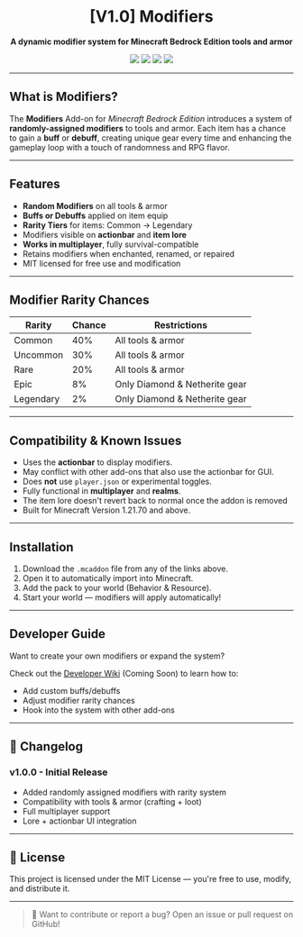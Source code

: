 <h1 align="center">[V1.0] Modifiers</h1>
<p align="center">
  <b>A dynamic modifier system for Minecraft Bedrock Edition tools and armor</b>
</p>

<p align="center">
  <a href="https://mcpedl.com/"><img src="https://img.shields.io/badge/Download-MCPEDL-blue?style=for-the-badge&logo=appveyor" /></a>
  <a href="https://github.com/your-repo/releases"><img src="https://img.shields.io/badge/Download-GitHub-black?style=for-the-badge&logo=github" /></a>
  <a href="https://modbay.org/"><img src="https://img.shields.io/badge/Download-ModBay-red?style=for-the-badge" /></a>
  <a href="https://curseforge.com/"><img src="https://img.shields.io/badge/Download-CurseForge-orange?style=for-the-badge&logo=curseforge" /></a>
</p>

---

## What is Modifiers?

The **Modifiers** Add-on for *Minecraft Bedrock Edition* introduces a system of **randomly-assigned modifiers** to tools and armor. Each item has a chance to gain a **buff** or **debuff**, creating unique gear every time and enhancing the gameplay loop with a touch of randomness and RPG flavor.

---

## Features

- **Random Modifiers** on all tools & armor
- **Buffs or Debuffs** applied on item equip
- **Rarity Tiers** for items: Common → Legendary
- Modifiers visible on **actionbar** and **item lore**
- **Works in multiplayer**, fully survival-compatible
- Retains modifiers when enchanted, renamed, or repaired
- MIT licensed for free use and modification

---

## Modifier Rarity Chances

| Rarity     | Chance  | Restrictions                       |
|------------|---------|------------------------------------|
| Common     | 40%     | All tools & armor                  |
| Uncommon   | 30%     | All tools & armor                  |
| Rare       | 20%     | All tools & armor                  |
| Epic       | 8%      | Only Diamond & Netherite gear      |
| Legendary  | 2%      | Only Diamond & Netherite gear      |

---

## Compatibility & Known Issues

- Uses the **actionbar** to display modifiers.
- May conflict with other add-ons that also use the actionbar for GUI.
- Does **not** use `player.json` or experimental toggles.
- Fully functional in **multiplayer** and **realms**.
- The item lore doesn't revert back to normal once the addon is removed
- Built for Minecraft Version 1.21.70 and above.

---

## Installation

1. Download the `.mcaddon` file from any of the links above.
2. Open it to automatically import into Minecraft.
3. Add the pack to your world (Behavior & Resource).
4. Start your world — modifiers will apply automatically!

---

## Developer Guide

Want to create your own modifiers or expand the system?

Check out the [Developer Wiki](#) (Coming Soon) to learn how to:
- Add custom buffs/debuffs
- Adjust modifier rarity chances
- Hook into the system with other add-ons

---

## 🧾 Changelog

### v1.0.0 - Initial Release
- Added randomly assigned modifiers with rarity system
- Compatibility with tools & armor (crafting + loot)
- Full multiplayer support
- Lore + actionbar UI integration

---

## 📃 License

This project is licensed under the MIT License — you're free to use, modify, and distribute it.

---

> 💬 Want to contribute or report a bug? Open an issue or pull request on GitHub!



